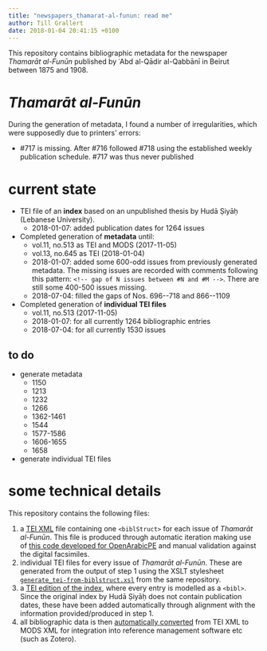 ```yaml
---
title: "newspapers_thamarat-al-funun: read me"
author: Till Grallert
date: 2018-01-04 20:41:15 +0100
---
```


This repository contains bibliographic metadata for the newspaper *Thamarāt al-Funūn* published by ʿAbd al-Qādir al-Qabbānī in Beirut between 1875 and 1908. 

# *Thamarāt al-Funūn*

During the generation of metadata, I found a number of irregularities, which were supposedly due to printers' errors:

- #717 is missing. After #716 followed #718 using the established weekly publication schedule. #717 was thus never published 

# current state

- TEI file of an **index** based on an unpublished thesis by Hudā Ṣiyāḥ (Lebanese University).
    + 2018-01-07: added publication dates for 1264 issues
- Completed generation of **metadata** until:
    + vol.11, no.513 as TEI and MODS (2017-11-05)
    + vol.13, no.645 as TEI (2018-01-04)
    + 2018-01-07: added some 600-odd issues from previously generated metadata. The missing issues are recorded with comments following this pattern: `<!-- gap of N issues between #N and #M -->`. There are still some 400-500 issues missing.
    + 2018-07-04: filled the gaps of Nos. 696--718 and 866--1109
- Completed generation of **individual TEI files**
    + vol.11, no.513 (2017-11-05)
    + 2018-01-07: for all currently 1264 bibliographic entries
    + 2018-07-04: for all currently 1530 issues

## to do

- generate metadata
    + 1150
    + 1213
    + 1232
    + 1266
    + 1362-1461
    + 1544
    + 1577-1586
    + 1606-1655
    + 1658
- generate individual TEI files

# some technical details

This repository contains the following files:

1. a [TEI XML](metadata/thamarat-al-funun.TEIP5.xml) file containing one `<biblStruct>` for each issue of *Thamarāt al-Funūn*. This file is produced through automatic iteration making use of [this code developed for OpenArabicPE](https://github.com/OpenArabicPE/generate_metadata-through-iteration/tree/thamarat-al-funun) and manual validation against the digital facsimiles.
2. individual TEI files for every issue of *Thamarāt al-Funūn*. These are generated from the output of step 1 using the XSLT stylesheet [`generate_tei-from-biblstruct.xsl`](https://github.com/OpenArabicPE/generate_metadata-through-iteration/blob/thamarat-al-funun/xslt/generate_tei-from-biblstruct.xsl) from the same repository.
2. a [TEI edition of the index](index/thamarat-al-funun_index.TEIP5.xml), where every entry is modelled as a `<bibl>`. Since the original index by Hudā Ṣiyāḥ does not contain publication dates, these have been added automatically through alignment with the information provided/produced in step 1.
3. all bibliographic data is then [automatically converted](https://www.github.com/OpenArabicPE/convert_tei-to-mods) from TEI XML to MODS XML for integration into reference management software etc (such as Zotero).